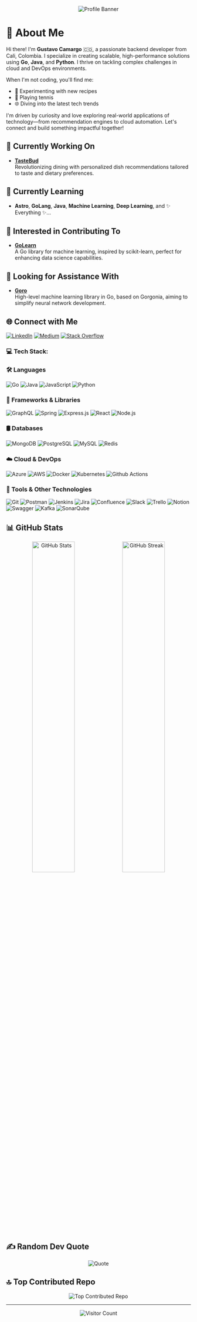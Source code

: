 <!-- Banner Image -->
<p align="center">
  <img src="https://media.licdn.com/dms/image/v2/D4E16AQF7JBedcnjQHA/profile-displaybackgroundimage-shrink_350_1400/profile-displaybackgroundimage-shrink_350_1400/0/1724303991850?e=1736380800&v=beta&t=fDEvug10zyEAw5kceuMAgkxZDp6sl0oG4NIj2RFB2EY" alt="Profile Banner">
</p>

# 💫 About Me

Hi there! I'm **Gustavo Camargo** 🇨🇴, a passionate backend developer from Cali, Colombia. I specialize in creating scalable, high-performance solutions using **Go**, **Java**, and **Python**. I thrive on tackling complex challenges in cloud and DevOps environments.

When I'm not coding, you'll find me:

- 🍳 Experimenting with new recipes
- 🎾 Playing tennis
- 🌐 Diving into the latest tech trends

I'm driven by curiosity and love exploring real-world applications of technology—from recommendation engines to cloud automation. Let's connect and build something impactful together!

## 🔭 Currently Working On

- **[TasteBud](https://github.com/DJG-inc/TasteBud-RecommendationEngine)**  
  Revolutionizing dining with personalized dish recommendations tailored to taste and dietary preferences.

## 🌱 Currently Learning

- **Astro**, **GoLang**, **Java**, **Machine Learning**, **Deep Learning**, and ✨ Everything ✨...

## 👥 Interested in Contributing To

- **[GoLearn](https://github.com/sjwhitworth/golearn)**  
  A Go library for machine learning, inspired by scikit-learn, perfect for enhancing data science capabilities.

## 🤝 Looking for Assistance With

- **[Goro](https://github.com/aunum/goro)**  
  High-level machine learning library in Go, based on Gorgonia, aiming to simplify neural network development.

## 🌐 Connect with Me

[![LinkedIn](https://img.shields.io/badge/-Gustavo%20Camargo-%230077B5?style=flat&logo=LinkedIn&logoColor=white)](https://linkedin.com/in/gustavoadolfocamargopineda)
[![Medium](https://img.shields.io/badge/-@gustavocamargop-%2312100E?style=flat&logo=medium&logoColor=white)](https://medium.com/@gustavocamargop)
[![Stack Overflow](https://img.shields.io/badge/-Stack%20Overflow-%23FE7A16?style=flat&logo=StackOverflow&logoColor=white)](https://stackoverflow.com/users/22682751)

### 💻 Tech Stack:

### 🛠 Languages
  ![Go](https://img.shields.io/badge/go-%2300ADD8.svg?style=for-the-badge&logo=go&logoColor=white)  ![Java](https://img.shields.io/badge/java-%23ED8B00.svg?style=for-the-badge&logo=openjdk&logoColor=white) ![JavaScript](https://img.shields.io/badge/JavaScript-F7DF1E?style=for-the-badge&logo=javascript&logoColor=black) ![Python](https://img.shields.io/badge/python-3670A0?style=for-the-badge&logo=python&logoColor=ffdd54) 

### 🚀 Frameworks & Libraries
  ![GraphQL](https://img.shields.io/badge/-GraphQL-E10098?style=for-the-badge&logo=graphql&logoColor=white)  ![Spring](https://img.shields.io/badge/spring-%236DB33F.svg?style=for-the-badge&logo=spring&logoColor=white)  ![Express.js](https://img.shields.io/badge/express.js-%23404d59.svg?style=for-the-badge&logo=express&logoColor=%2361DAFB) ![React](https://img.shields.io/badge/react-%2320232a.svg?style=for-the-badge&logo=react&logoColor=%2361DAFB) ![Node.js](https://img.shields.io/badge/node.js-%2343853D.svg?style=for-the-badge&logo=node.js&logoColor=white)

### 🛢 Databases
  ![MongoDB](https://img.shields.io/badge/MongoDB-%234ea94b.svg?style=for-the-badge&logo=mongodb&logoColor=white)  ![PostgreSQL](https://img.shields.io/badge/postgresql-%23316192.svg?style=for-the-badge&logo=postgresql&logoColor=white)  ![MySQL](https://img.shields.io/badge/mysql-%2300f.svg?style=for-the-badge&logo=mysql&logoColor=white) ![Redis](https://img.shields.io/badge/redis-%23DD0031.svg?style=for-the-badge&logo=redis&logoColor=white)  

### ☁️ Cloud & DevOps
  ![Azure](https://img.shields.io/badge/azure-%230072C6.svg?style=for-the-badge&logo=microsoftazure&logoColor=white)  ![AWS](https://img.shields.io/badge/AWS-%23FF9900.svg?style=for-the-badge&logo=amazon-aws&logoColor=white)  ![Docker](https://img.shields.io/badge/docker-%230db7ed.svg?style=for-the-badge&logo=docker&logoColor=white)  ![Kubernetes](https://img.shields.io/badge/kubernetes-%23326ce5.svg?style=for-the-badge&logo=kubernetes&logoColor=white) ![Github Actions](https://img.shields.io/badge/githubactions-%232671E5.svg?style=for-the-badge&logo=githubactions&logoColor=white)

### 🧰 Tools & Other Technologies
  ![Git](https://img.shields.io/badge/git-%23F05033.svg?style=for-the-badge&logo=git&logoColor=white)  ![Postman](https://img.shields.io/badge/Postman-FF6C37?style=for-the-badge&logo=postman&logoColor=white)  ![Jenkins](https://img.shields.io/badge/jenkins-%232C5263.svg?style=for-the-badge&logo=jenkins&logoColor=white) ![Jira](https://img.shields.io/badge/Jira-0052CC?style=for-the-badge&logo=jira&logoColor=white) ![Confluence](https://img.shields.io/badge/Confluence-172B4D?style=for-the-badge&logo=confluence&logoColor=white) ![Slack](https://img.shields.io/badge/Slack-4A154B?style=for-the-badge&logo=slack&logoColor=white) ![Trello](https://img.shields.io/badge/Trello-0052CC?style=for-the-badge&logo=trello&logoColor=white) ![Notion](https://img.shields.io/badge/Notion-000000?style=for-the-badge&logo=notion&logoColor=white) ![Swagger](https://img.shields.io/badge/Swagger-%2385EA2D.svg?style=for-the-badge&logo=Swagger&logoColor=black) ![Kafka](https://img.shields.io/badge/Apache%20Kafka-%23000000.svg?style=for-the-badge&logo=apache-kafka&logoColor=white) ![SonarQube](https://img.shields.io/badge/SonarQube-4E9BCD?style=for-the-badge&logo=SonarQube&logoColor=white)
## 📊 GitHub Stats

<p align="center">
  <img src="https://github-readme-stats.vercel.app/api?username=SrOscuroBlck&theme=dark&hide_border=false&include_all_commits=true&count_private=true" alt="GitHub Stats" width="48%">
  <img src="https://github-readme-streak-stats.herokuapp.com/?user=SrOscuroBlck&theme=dark&hide_border=false" alt="GitHub Streak" width="48%">
</p>

## ✍️ Random Dev Quote

<p align="center">
  <img src="https://quotes-github-readme.vercel.app/api?type=horizontal&theme=dark" alt="Quote">
</p>

## 🔝 Top Contributed Repo

<p align="center">
  <img src="https://github-contributor-stats.vercel.app/api?username=SrOscuroBlck&limit=5&theme=dark&combine_all_yearly_contributions=true" alt="Top Contributed Repo">
</p>

---

<p align="center">
  <img src="https://visitcount.itsvg.in/api?id=SrOscuroBlck&icon=0&color=12" alt="Visitor Count">
</p>
